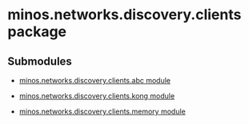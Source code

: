 # minos.networks.discovery.clients package

## Submodules


* [minos.networks.discovery.clients.abc module](minos.networks.discovery.clients.abc.md)


* [minos.networks.discovery.clients.kong module](minos.networks.discovery.clients.kong.md)


* [minos.networks.discovery.clients.memory module](minos.networks.discovery.clients.memory.md)

